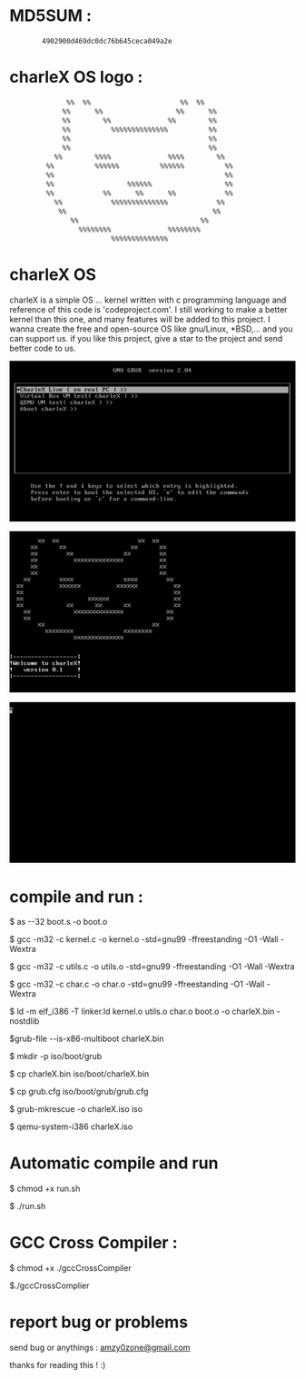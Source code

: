 # MD5SUM :

		    4902900d469dc0dc76b645ceca049a2e

# charleX OS logo :


                  %%  %%                      %%  %%      
                 %%      %%                  %%      %%   
                 %%        %%              %%        %%   
                 %%          %%%%%%%%%%%%%%          %%   
                 %%                                  %%   
                 %%                                  %%   
               %%        %%%%              %%%%        %% 
             %%          %%%%%%          %%%%%%          %%
             %%                                          %%
             %%                  %%%%%%                  %%
             %%            %%      %%      %%            %%
               %%            %%%%%%%%%%%%%%            %%  
                %%                                    %%  
                   %%                              %%      
                     %%%%%%%%              %%%%%%%%     
                             %%%%%%%%%%%%%%               



# charleX OS

charleX is a simple OS ... kernel written with c programming language and reference of this code is 'codeproject.com'.
I still working to make a better kernel than this one, and many features will be added to this project.
I wanna create the free and open-source OS like gnu/Linux, *BSD,... and you can support us. if you like this project, give a star to the project and send better code to us.


![screenshots](screenshots/charleXGrub.png)

![screenshots](screenshots/charleXLoadingAndLogo.png)

![screenshots](screenshots/charleXPrompt.png)


# compile and run :

$ as --32 boot.s -o boot.o

$ gcc -m32 -c kernel.c -o kernel.o -std=gnu99 -ffreestanding -O1 -Wall -Wextra

$ gcc -m32 -c utils.c -o utils.o -std=gnu99 -ffreestanding -O1 -Wall -Wextra

$ gcc -m32 -c char.c -o char.o -std=gnu99 -ffreestanding -O1 -Wall -Wextra

$ ld -m elf_i386 -T linker.ld kernel.o utils.o char.o boot.o -o charleX.bin -nostdlib

$grub-file --is-x86-multiboot charleX.bin

$ mkdir -p iso/boot/grub

$ cp charleX.bin iso/boot/charleX.bin

$ cp grub.cfg iso/boot/grub/grub.cfg

$ grub-mkrescue -o charleX.iso iso

$ qemu-system-i386 charleX.iso

# Automatic compile and run

$ chmod +x run.sh

$ ./run.sh


# GCC Cross Compiler :

$ chmod +x ./gccCrossCompiler

$./gccCrossComplier

# report bug or problems

send bug or anythings : amzy0zone@gmail.com

thanks for reading this ! :)
